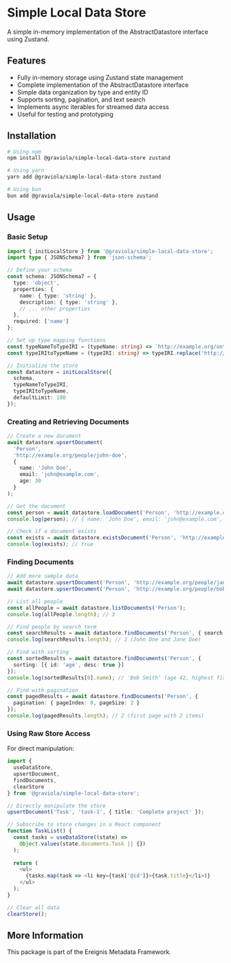# Simple Local Data Store

A simple in-memory implementation of the AbstractDatastore interface using Zustand.

## Features

- Fully in-memory storage using Zustand state management
- Complete implementation of the AbstractDatastore interface
- Simple data organization by type and entity ID
- Supports sorting, pagination, and text search
- Implements async iterables for streamed data access
- Useful for testing and prototyping

## Installation

```bash
# Using npm
npm install @graviola/simple-local-data-store zustand

# Using yarn
yarn add @graviola/simple-local-data-store zustand

# Using bun
bun add @graviola/simple-local-data-store zustand
```

## Usage

### Basic Setup

```typescript
import { initLocalStore } from '@graviola/simple-local-data-store';
import type { JSONSchema7 } from 'json-schema';

// Define your schema
const schema: JSONSchema7 = {
  type: 'object',
  properties: {
    name: { type: 'string' },
    description: { type: 'string' },
    // ... other properties
  },
  required: ['name']
};

// Set up type mapping functions
const typeNameToTypeIRI = (typeName: string) => `http://example.org/ontology#${typeName}`;
const typeIRItoTypeName = (typeIRI: string) => typeIRI.replace('http://example.org/ontology#', '');

// Initialize the store
const datastore = initLocalStore({
  schema,
  typeNameToTypeIRI,
  typeIRItoTypeName,
  defaultLimit: 100
});
```

### Creating and Retrieving Documents

```typescript
// Create a new document
await datastore.upsertDocument(
  'Person', 
  'http://example.org/people/john-doe',
  {
    name: 'John Doe',
    email: 'john@example.com',
    age: 30
  }
);

// Get the document
const person = await datastore.loadDocument('Person', 'http://example.org/people/john-doe');
console.log(person); // { name: 'John Doe', email: 'john@example.com', age: 30, @id: '...', @type: '...' }

// Check if a document exists
const exists = await datastore.existsDocument('Person', 'http://example.org/people/john-doe');
console.log(exists); // true
```

### Finding Documents

```typescript
// Add more sample data
await datastore.upsertDocument('Person', 'http://example.org/people/jane-doe', { name: 'Jane Doe', age: 28 });
await datastore.upsertDocument('Person', 'http://example.org/people/bob-smith', { name: 'Bob Smith', age: 42 });

// List all people
const allPeople = await datastore.listDocuments('Person');
console.log(allPeople.length); // 3

// Find people by search term
const searchResults = await datastore.findDocuments('Person', { search: 'doe' });
console.log(searchResults.length); // 2 (John Doe and Jane Doe)

// Find with sorting
const sortedResults = await datastore.findDocuments('Person', {
  sorting: [{ id: 'age', desc: true }]
});
console.log(sortedResults[0].name); // 'Bob Smith' (age 42, highest first)

// Find with pagination
const pagedResults = await datastore.findDocuments('Person', {
  pagination: { pageIndex: 0, pageSize: 2 }
});
console.log(pagedResults.length); // 2 (first page with 2 items)
```

### Using Raw Store Access

For direct manipulation:

```typescript
import { 
  useDataStore, 
  upsertDocument, 
  findDocuments, 
  clearStore 
} from '@graviola/simple-local-data-store';

// Directly manipulate the store
upsertDocument('Task', 'task-1', { title: 'Complete project' });

// Subscribe to store changes in a React component
function TaskList() {
  const tasks = useDataStore((state) => 
    Object.values(state.documents.Task || {})
  );
  
  return (
    <ul>
      {tasks.map(task => <li key={task['@id']}>{task.title}</li>)}
    </ul>
  );
}

// Clear all data
clearStore();
```

## More Information

This package is part of the Ereignis Metadata Framework. 